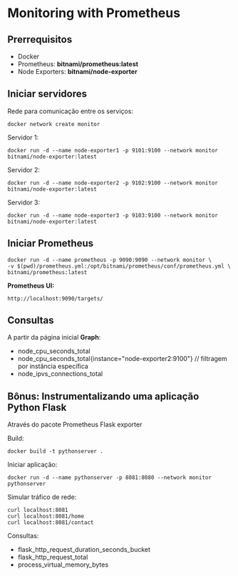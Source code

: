 # Monitoring with Prometheus

## Prerrequisitos
- Docker
- Prometheus: **bitnami/prometheus:latest**
- Node Exporters: **bitnami/node-exporter**

## Iniciar servidores

Rede para comunicação entre os serviços:
```
docker network create monitor
```

Servidor 1:
```
docker run -d --name node-exporter1 -p 9101:9100 --network monitor bitnami/node-exporter:latest
```

Servidor 2:
```
docker run -d --name node-exporter2 -p 9102:9100 --network monitor bitnami/node-exporter:latest
```

Servidor 3:
```
docker run -d --name node-exporter3 -p 9103:9100 --network monitor bitnami/node-exporter:latest
```

## Iniciar Prometheus

```
docker run -d --name prometheus -p 9090:9090 --network monitor \
-v $(pwd)/prometheus.yml:/opt/bitnami/prometheus/conf/prometheus.yml \
bitnami/prometheus:latest
```

**Prometheus UI:**
```
http://localhost:9090/targets/
```

## Consultas

A partir da página inicial **Graph**:

- node_cpu_seconds_total
- node_cpu_seconds_total{instance="node-exporter2:9100"} // filtragem por instância específica
- node_ipvs_connections_total

## Bônus: Instrumentalizando uma aplicação Python Flask

Através do pacote Prometheus Flask exporter

Build:
```
docker build -t pythonserver .
```

Iniciar aplicação:
```
docker run -d --name pythonserver -p 8081:8080 --network monitor pythonserver
```

Simular tráfico de rede:
```
curl localhost:8081
curl localhost:8081/home
curl localhost:8081/contact
```

Consultas:
- flask_http_request_duration_seconds_bucket
- flask_http_request_total
- process_virtual_memory_bytes
